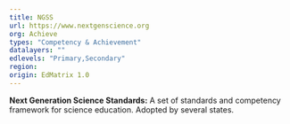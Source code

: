 ```yaml
---
title: NGSS
url: https://www.nextgenscience.org
org: Achieve
types: "Competency & Achievement"
datalayers: ""
edlevels: "Primary,Secondary"
region:
origin: EdMatrix 1.0
---
```

**Next Generation Science Standards:** A set of standards and competency framework for science education. Adopted by several states.
